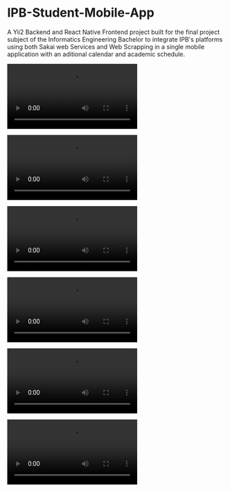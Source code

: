 # IPB-Student-Mobile-App

A Yii2 Backend and React Native Frontend project built for the final project subject of the Informatics Engineering Bachelor to integrate IPB's platforms using both Sakai web Services and Web Scrapping in a single mobile application with an aditional calendar and academic schedule.

<p/>

<video src='https://user-images.githubusercontent.com/45267889/178276412-0323aa24-c9bd-4a24-9c30-d5eaa9d71c70.mp4'></video>

<video src='https://user-images.githubusercontent.com/45267889/178276741-5619a9c8-7f33-4632-86d0-79a941711f29.mp4'></video>

<video src='https://user-images.githubusercontent.com/45267889/178276797-bbffc851-3350-4405-9364-db8d203592d0.mp4'></video>

<video src='https://user-images.githubusercontent.com/45267889/178276861-80cb8ecc-f9bf-4d16-9e30-9ee8634ae936.mp4'></video>

<video src='https://user-images.githubusercontent.com/45267889/178276897-66edb8e4-ff01-4a4b-a8f3-9394111df63f.mp4'></video>

<video src='https://user-images.githubusercontent.com/45267889/178276967-b76820c0-3c69-437c-a533-820569010e99.mp4'></video>


